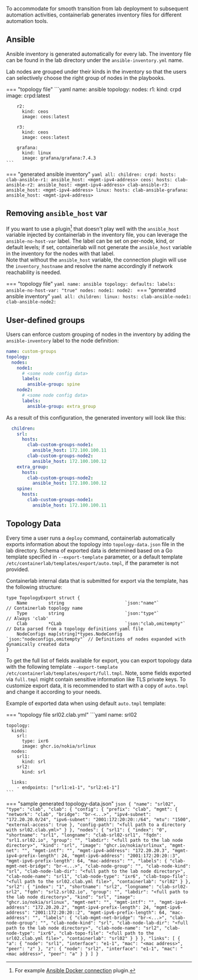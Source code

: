To accommodate for smooth transition from lab deployment to subsequent automation activities, containerlab generates inventory files for different automation tools.

## Ansible
Ansible inventory is generated automatically for every lab. The inventory file can be found in the lab directory under the `ansible-inventory.yml` name.

Lab nodes are grouped under their kinds in the inventory so that the users can selectively choose the right group of nodes in the playbooks.

=== "topology file"
    ```yaml
    name: ansible
    topology:
      nodes:
        r1:
          kind: crpd
          image: crpd:latest

        r2:
          kind: ceos
          image: ceos:latest

        r3:
          kind: ceos
          image: ceos:latest

        grafana:
          kind: linux
          image: grafana/grafana:7.4.3
    ```
=== "generated ansible inventory"
    ```yaml
    all:
      children:
        crpd:
          hosts:
            clab-ansible-r1:
              ansible_host: <mgmt-ipv4-address>
        ceos:
          hosts:
            clab-ansible-r2:
              ansible_host: <mgmt-ipv4-address>
            clab-ansible-r3:
              ansible_host: <mgmt-ipv4-address>
        linux:
          hosts:
            clab-ansible-grafana:
              ansible_host: <mgmt-ipv4-address>
    ```

## Removing `ansible_host` var
If you want to use a plugin[^1] that doesn't play well with the `ansible_host` variable injected by containerlab in the inventory file, you can leverage the `ansible-no-host-var` label. The label can be set on per-node, kind, or default levels; if set, containerlab will not generate the `ansible_host` variable in the inventory for the nodes with that label.  
Note that without the `ansible_host` variable, the connection plugin will use the `inventory_hostname` and resolve the name accordingly if network reachability is needed.

=== "topology file"
    ```yaml
    name: ansible
      topology:
        defaults:
          labels:
            ansible-no-host-var: "true"
        nodes:
          node1:
          node2:
    ```
=== "generated ansible inventory"
    ```yaml
    all:
      children:
        linux:
          hosts:
            clab-ansible-node1:
            clab-ansible-node2:
    ```

## User-defined groups
Users can enforce custom grouping of nodes in the inventory by adding the `ansible-inventory` label to the node definition:

```yaml
name: custom-groups
topology:
  nodes:
    node1:
      # <some node config data>
      labels:
        ansible-group: spine
    node2:
      # <some node config data>
      labels:
        ansible-group: extra_group
```

As a result of this configuration, the generated inventory will look like this:

```yaml
  children:
    srl:
      hosts:
        clab-custom-groups-node1:
          ansible_host: 172.100.100.11
        clab-custom-groups-node2:
          ansible_host: 172.100.100.12
    extra_group:
      hosts:
        clab-custom-groups-node2:
          ansible_host: 172.100.100.12
    spine:
      hosts:
        clab-custom-groups-node1:
          ansible_host: 172.100.100.11
```

## Topology Data
Every time a user runs a `deploy` command, containerlab automatically exports information about the topology into `topology-data.json` file in the lab directory. Schema of exported data is determined based on a Go template specified in `--export-template` parameter, or a default template `/etc/containerlab/templates/export/auto.tmpl`, if the parameter is not provided.

Containerlab internal data that is submitted for export via the template, has the following structure:

```golang
type TopologyExport struct {
	Name        string                       `json:"name"`                  // Containerlab topology name
	Type        string                       `json:"type"`                  // Always 'clab'
	Clab        *CLab                        `json:"clab,omitempty"`        // Data parsed from a topology definitions yaml file
	NodeConfigs map[string]*types.NodeConfig `json:"nodeconfigs,omitempty"` // Definitions of nodes expanded with dynamically created data
}
```

To get the full list of fields available for export, you can export topology data with the following template `--export-template /etc/containerlab/templates/export/full.tmpl`. Note, some fields exported via `full.tmpl` might contain sensitive information like TLS private keys. To customize export data, it is recommended to start with a copy of `auto.tmpl` and change it according to your needs.

Example of exported data when using default `auto.tmpl` template:

=== "topology file srl02.clab.yml"
    ```yaml
    name: srl02

    topology:
      kinds:
        srl:
          type: ixr6
          image: ghcr.io/nokia/srlinux
      nodes:
        srl1:
          kind: srl
        srl2:
          kind: srl

      links:
        - endpoints: ["srl1:e1-1", "srl2:e1-1"]
    ```
=== "sample generated topology-data.json"
    ```json
    {
      "name": "srl02",
      "type": "clab",
      "clab": {
        "config": {
          "prefix": "clab",
          "mgmt": {
            "network": "clab",
            "bridge": "br-<...>",
            "ipv4-subnet": "172.20.20.0/24",
            "ipv6-subnet": "2001:172:20:20::/64",
            "mtu": "1500",
            "external-access": true
          },
          "config-path": "<full path to a directory with srl02.clab.yml>"
        }
      },
      "nodes": {
        "srl1": {
          "index": "0",
          "shortname": "srl1",
          "longname": "clab-srl02-srl1",
          "fqdn": "srl1.srl02.io",
          "group": "",
          "labdir": "<full path to the lab node directory>",
          "kind": "srl",
          "image": "ghcr.io/nokia/srlinux",
          "mgmt-net": "",
          "mgmt-intf": "",
          "mgmt-ipv4-address": "172.20.20.3",
          "mgmt-ipv4-prefix-length": 24,
          "mgmt-ipv6-address": "2001:172:20:20::3",
          "mgmt-ipv6-prefix-length": 64,
          "mac-address": "",
          "labels": {
            "clab-mgmt-net-bridge": "br-<...>",
            "clab-node-group": "",
            "clab-node-kind": "srl",
            "clab-node-lab-dir": "<full path to the lab node directory>",
            "clab-node-name": "srl1",
            "clab-node-type": "ixr6",
            "clab-topo-file": "<full path to the srl02.clab.yml file>",
            "containerlab": "srl02"
          }
        },
        "srl2": {
          "index": "1",
          "shortname": "srl2",
          "longname": "clab-srl02-srl2",
          "fqdn": "srl2.srl02.io",
          "group": "",
          "labdir": "<full path to the lab node directory>",
          "kind": "srl",
          "image": "ghcr.io/nokia/srlinux",
          "mgmt-net": "",
          "mgmt-intf": "",
          "mgmt-ipv4-address": "172.20.20.2",
          "mgmt-ipv4-prefix-length": 24,
          "mgmt-ipv6-address": "2001:172:20:20::2",
          "mgmt-ipv6-prefix-length": 64,
          "mac-address": "",
          "labels": {
            "clab-mgmt-net-bridge": "br-<...>",
            "clab-node-group": "",
            "clab-node-kind": "srl",
            "clab-node-lab-dir": "<full path to the lab node directory>",
            "clab-node-name": "srl2",
            "clab-node-type": "ixr6",
            "clab-topo-file": "<full path to the srl02.clab.yml file>",
            "containerlab": "srl02"
          }
        }
      },
      "links": [
        {
          "a": {
            "node": "srl1",
            "interface": "e1-1",
            "mac": "<mac address>",
            "peer": "z"
          },
          "z": {
            "node": "srl2",
            "interface": "e1-1",
            "mac": "<mac address>",
            "peer": "a"
          }
        }
      ]
    }
    ```

[^1]: For example [Ansible Docker connection](https://docs.ansible.com/ansible/latest/collections/community/docker/docker_connection.html) plugin.